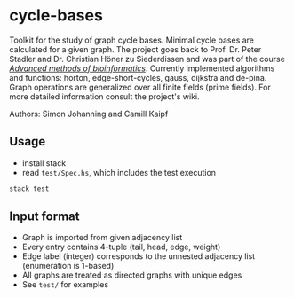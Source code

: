 # cycle-bases
Toolkit for the study of graph cycle bases.
Minimal cycle bases are calculated for a given graph.
The project goes back to Prof. Dr. Peter Stadler and Dr. Christian Höner zu Siederdissen and was part of the course [*Advanced methods of bioinformatics*](https://www.bioinf.uni-leipzig.de/teaching/currentClasses/class233.html).
Currently implemented algorithms and functions: horton, edge-short-cycles, gauss, dijkstra and de-pina.
Graph operations are generalized over all finite fields (prime fields).
For more detailed information consult the project's wiki.

Authors: Simon Johanning and Camill Kaipf

## Usage

+ install stack 
+ read `test/Spec.hs`, which includes the test execution

```bash
stack test
```

## Input format
- Graph is imported from given adjacency list
- Every entry contains 4-tuple (tail, head, edge, weight) 
- Edge label (integer) corresponds to the unnested adjacency list (enumeration is 1-based)
- All graphs are treated as directed graphs with unique edges
- See `test/` for examples
